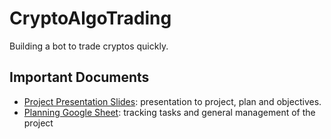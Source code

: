 # CryptoAlgoTrading
Building a bot to trade cryptos quickly.

## Important Documents
- [Project Presentation Slides](https://docs.google.com/presentation/d/1y4o_Wdomcc2rppq7gRFOV55MOxoPjYHjHMIoIe6qQ2k/edit?usp=sharing): presentation to project, plan and objectives.
- [Planning Google Sheet](https://docs.google.com/spreadsheets/d/1knDtxZQkfrf6GNSooeQYYPAs0aYutAz9CCo57cO1CC4/edit?usp=sharing): tracking tasks and general management of the project

